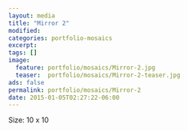 ```yaml
---
layout: media
title: "Mirror 2"
modified:
categories: portfolio-mosaics
excerpt:
tags: []
image:
  feature: portfolio/mosaics/Mirror-2.jpg
  teaser:  portfolio/mosaics/Mirror-2-teaser.jpg
ads: false
permalink: portfolio/mosaics/Mirror-2
date: 2015-01-05T02:27:22-06:00
---
```


Size: 10 x 10